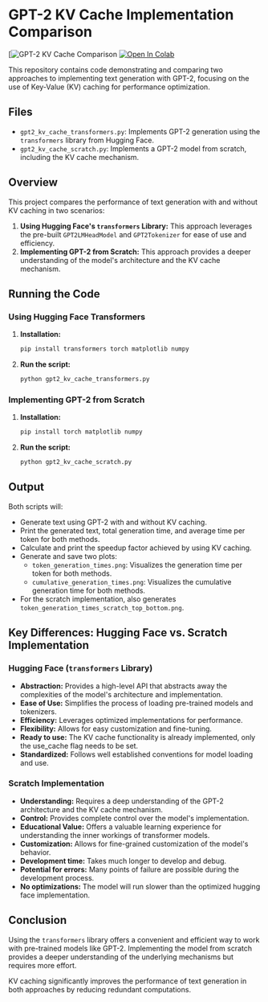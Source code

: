 # GPT-2 KV Cache Implementation Comparison

[![GPT-2 KV Cache Comparison](static/results.png)
[![Open In Colab](https://colab.research.google.com/assets/colab-badge.svg)](https://colab.research.google.com/drive/1IC7WCsbviSq1YEDYhoSF3zdf6lc_PGN7?usp=sharing)

This repository contains code demonstrating and comparing two approaches to implementing text generation with GPT-2, focusing on the use of Key-Value (KV) caching for performance optimization.

## Files

-   `gpt2_kv_cache_transformers.py`: Implements GPT-2 generation using the `transformers` library from Hugging Face.
-   `gpt2_kv_cache_scratch.py`: Implements a GPT-2 model from scratch, including the KV cache mechanism.

## Overview

This project compares the performance of text generation with and without KV caching in two scenarios:

1.  **Using Hugging Face's `transformers` Library:** This approach leverages the pre-built `GPT2LMHeadModel` and `GPT2Tokenizer` for ease of use and efficiency.
2.  **Implementing GPT-2 from Scratch:** This approach provides a deeper understanding of the model's architecture and the KV cache mechanism.

## Running the Code

### Using Hugging Face Transformers

1.  **Installation:**
    ```bash
    pip install transformers torch matplotlib numpy
    ```
2.  **Run the script:**
    ```bash
    python gpt2_kv_cache_transformers.py
    ```

### Implementing GPT-2 from Scratch

1.  **Installation:**
    ```bash
    pip install torch matplotlib numpy
    ```
2.  **Run the script:**
    ```bash
    python gpt2_kv_cache_scratch.py
    ```

## Output

Both scripts will:

-   Generate text using GPT-2 with and without KV caching.
-   Print the generated text, total generation time, and average time per token for both methods.
-   Calculate and print the speedup factor achieved by using KV caching.
-   Generate and save two plots:
    -   `token_generation_times.png`: Visualizes the generation time per token for both methods.
    -   `cumulative_generation_times.png`: Visualizes the cumulative generation time for both methods.
-   For the scratch implementation, also generates `token_generation_times_scratch_top_bottom.png`.

## Key Differences: Hugging Face vs. Scratch Implementation

### Hugging Face (`transformers` Library)

-   **Abstraction:** Provides a high-level API that abstracts away the complexities of the model's architecture and implementation.
-   **Ease of Use:** Simplifies the process of loading pre-trained models and tokenizers.
-   **Efficiency:** Leverages optimized implementations for performance.
-   **Flexibility:** Allows for easy customization and fine-tuning.
-   **Ready to use:** The KV cache functionality is already implemented, only the use\_cache flag needs to be set.
-   **Standardized:** Follows well established conventions for model loading and use.

### Scratch Implementation

-   **Understanding:** Requires a deep understanding of the GPT-2 architecture and the KV cache mechanism.
-   **Control:** Provides complete control over the model's implementation.
-   **Educational Value:** Offers a valuable learning experience for understanding the inner workings of transformer models.
-   **Customization:** Allows for fine-grained customization of the model's behavior.
-   **Development time:** Takes much longer to develop and debug.
-   **Potential for errors:** Many points of failure are possible during the development process.
-   **No optimizations:** The model will run slower than the optimized hugging face implementation.

## Conclusion

Using the `transformers` library offers a convenient and efficient way to work with pre-trained models like GPT-2. Implementing the model from scratch provides a deeper understanding of the underlying mechanisms but requires more effort.

KV caching significantly improves the performance of text generation in both approaches by reducing redundant computations.
